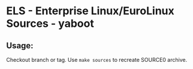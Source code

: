 # ELS - Enterprise Linux/EuroLinux Sources - yaboot
 
## Usage:
  Checkout branch or tag. Use `make sources` to recreate  SOURCE0 archive.

